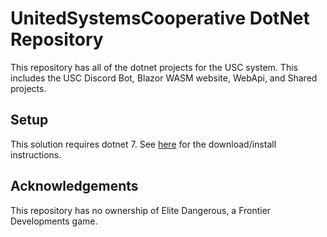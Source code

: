 # UnitedSystemsCooperative DotNet Repository

This repository has all of the dotnet projects for the USC system. This includes the USC Discord Bot, Blazor WASM website, WebApi, and Shared projects.

## Setup

This solution requires dotnet 7. See [here](https://dotnet.microsoft.com/en-us/download/dotnet/7.0) for the download/install instructions.

## Acknowledgements

This repository has no ownership of Elite Dangerous, a Frontier Developments game.
